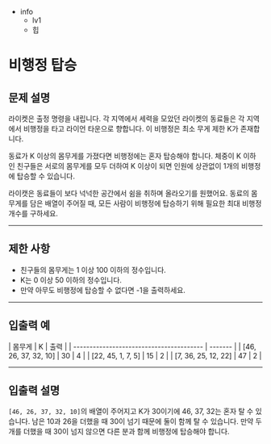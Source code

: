- info
    - lv1
    - 힙

# 비행정 탑승

## 문제 설명

라이켓은 출정 명령을 내립니다. 각 지역에서 세력을 모았던 라이켓의 동료들은 각 지역에서 비행정을 타고 라이언 타운으로 향합니다. 이 비행정은 최소 무게 제한 K가 존재합니다.

동료가 K 이상의 몸무게를 가졌다면 비행정에는 혼자 탑승해야 합니다. 체중이 K 이하인 친구들은 서로의 몸무게를 모두 더하여 K 이상이 되면 인원에 상관없이 1개의 비행정에 탑승할 수 있습니다.

라이캣은 동료들이 보다 넉넉한 공간에서 쉼을 취하며 올라오기를 원했어요. 동료의 몸무게를 담은 배열이 주어질 때, 모든 사람이 비행정에 탑승하기 위해 필요한 최대 비행정 개수를 구하세요.

---

## 제한 사항

- 친구들의 몸무게는 1 이상 100 이하의 정수입니다.
- K는 0 이상 50 이하의 정수입니다.
- 만약 아무도 비행정에 탑승할 수 없다면 -1을 출력하세요.

---

## 입출력 예

| 몸무게                                  | K | 출력 |
| ---------------------------------------- | ------- |
| [46, 26, 37, 32, 10] | 30 | 4 |
| [22, 45, 1, 7, 5] | 15 | 2 |
| [7, 36, 25, 12, 22] | 47 | 2 |

---

## 입출력 설명

`[46, 26, 37, 32, 10]`의 배열이 주어지고 K가 30이기에 46, 37, 32는 혼자 탈 수 있습니다. 남은 10과 26을 더했을 때 30이 넘기 때문에 둘이 함께 탈 수 있습니다. 만약 두 개를 더했을 때 30이 넘지 않으면 다른 분과 함께 비행정에 탑승해야 합니다.
